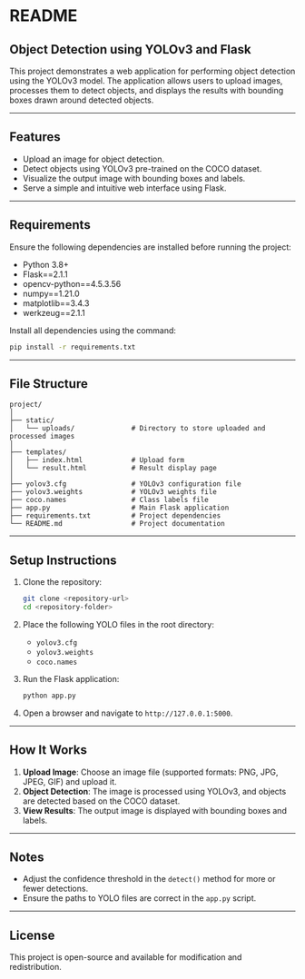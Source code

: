 # README

## Object Detection using YOLOv3 and Flask

This project demonstrates a web application for performing object detection using the YOLOv3 model. The application allows users to upload images, processes them to detect objects, and displays the results with bounding boxes drawn around detected objects.

---

## Features

- Upload an image for object detection.  
- Detect objects using YOLOv3 pre-trained on the COCO dataset.  
- Visualize the output image with bounding boxes and labels.  
- Serve a simple and intuitive web interface using Flask.  

---

## Requirements

Ensure the following dependencies are installed before running the project:

- Python 3.8+  
- Flask==2.1.1  
- opencv-python==4.5.3.56  
- numpy==1.21.0  
- matplotlib==3.4.3  
- werkzeug==2.1.1  

Install all dependencies using the command:

```bash
pip install -r requirements.txt
```

---

## File Structure

```
project/
│
├── static/
│   └── uploads/              # Directory to store uploaded and processed images
│
├── templates/
│   ├── index.html            # Upload form
│   └── result.html           # Result display page
│
├── yolov3.cfg                # YOLOv3 configuration file
├── yolov3.weights            # YOLOv3 weights file
├── coco.names                # Class labels file
├── app.py                    # Main Flask application
├── requirements.txt          # Project dependencies
└── README.md                 # Project documentation
```

---

## Setup Instructions

1. Clone the repository:  
   ```bash
   git clone <repository-url>
   cd <repository-folder>
   ```

2. Place the following YOLO files in the root directory:  
   - `yolov3.cfg`  
   - `yolov3.weights`  
   - `coco.names`  

3. Run the Flask application:  
   ```bash
   python app.py
   ```

4. Open a browser and navigate to `http://127.0.0.1:5000`.  

---

## How It Works

1. **Upload Image**: Choose an image file (supported formats: PNG, JPG, JPEG, GIF) and upload it.  
2. **Object Detection**: The image is processed using YOLOv3, and objects are detected based on the COCO dataset.  
3. **View Results**: The output image is displayed with bounding boxes and labels.  

---

## Notes

- Adjust the confidence threshold in the `detect()` method for more or fewer detections.  
- Ensure the paths to YOLO files are correct in the `app.py` script.  

---

## License

This project is open-source and available for modification and redistribution.
